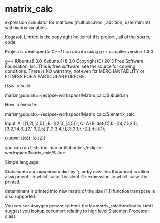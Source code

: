 # matrix_calc
expression calculator for matrices (multiplication , addition, determinant) with matrix variables

Kegasoft Limited is the copy right holder of this project , all of the source code.


Project is developed in C++17 on ubuntu using g++ compiler version 8.3.0

g++ (Ubuntu 8.3.0-6ubuntu1) 8.3.0
Copyright (C) 2018 Free Software Foundation, Inc.
This is free software; see the source for copying conditions.  There is NO
warranty; not even for MERCHANTABILITY or FITNESS FOR A PARTICULAR PURPOSE.

How to build:

marian@ubuntu:~/eclipse-workspace/Matrix_calc/$./build.sh

How to execute:

marian@ubuntu:~/eclipse-workspace/Matrix_calc/$./matrix_calc

Input:
A=[[1,2],[4,5]]; B=[[2,3],[4,5]] ; C=A*B; det(C);D=[[4,7,5,2,1],[3,2,1,4,3],[2,1,3,2,5],[1,2,3,4,5],[3,2,1,5,-2]];det(D);

Output:
[[6]]
[[832]]


you can run tests too:
marian@ubuntu:~/eclipse-workspace/Matrix_calc/$./test


Simple language:

Statements are separated either by ';' or by new line.
Statement is either assignment , in which case it is silent.
Or expression, in which case it is printed.

determinant is printed into new matrix of the size [1,1]
function transpose is also supported.

You can see doxygen generated html:
firefox matrix_calc/html/index.html
I suggest you lookup document relating to high level
StatementProcessor class

